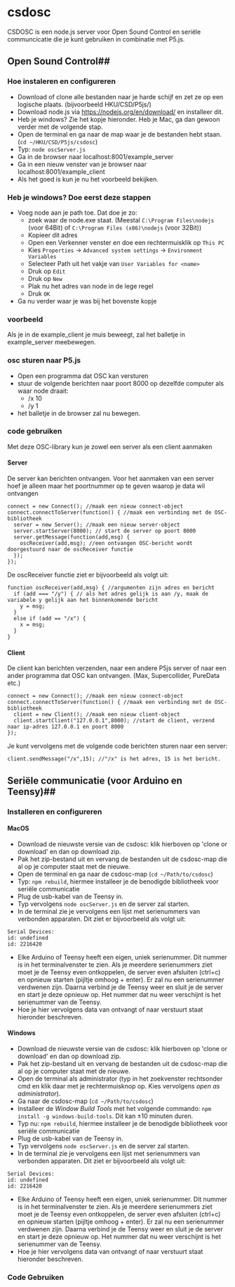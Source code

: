# csdosc #

CSDOSC is een node.js server voor Open Sound Control en seriële
communcicatie die je kunt gebruiken in combinatie met P5.js.  

## Open Sound Control##

### Hoe instaleren en configureren ###
* Download of clone alle bestanden naar je harde schijf en zet ze op een logische plaats. (bijvoorbeeld HKU/CSD/P5js/)
* Download node.js via https://nodejs.org/en/download/ en installeer dit.  
* Heb je windows? Zie het kopje hieronder. Heb je Mac, ga dan gewoon verder met de volgende stap.
* Open de terminal en ga naar de map waar je de bestanden hebt staan. (`cd ~/HKU/CSD/P5js/csdosc`)
* Typ: `node oscServer.js`
* Ga in de browser naar localhost:8001/example_server  
* Ga in een nieuw venster van je browser naar localhost:8001/example_client
* Als het goed is kun je nu het voorbeeld bekijken.

### Heb je windows? Doe eerst deze stappen ###
* Voeg node aan je path toe. Dat doe je zo:
    * zoek waar de node.exe staat. (Meestal `C:\Program Files\nodejs` (voor 64Bit) of `C:\Program Files (x86)\nodejs` (voor 32Bit))
    * Kopieer dit adres
    * Open een Verkenner venster en doe een rechtermuisklik op `This PC`
    * Kies `Properties` -> `Advanced system settings` -> `Environment Variables`
    * Selecteer Path uit het vakje van `User Variables for <name>`
    * Druk op `Edit`
    * Druk op `New`
    * Plak nu het adres van node in de lege regel
    * Druk `OK`
* Ga nu verder waar je was bij het bovenste kopje


### voorbeeld ###
Als je in de example_client je muis beweegt, zal het balletje in
example_server meebewegen.

### osc sturen naar P5.js ###
* Open een programma dat OSC kan versturen
* stuur de volgende berichten naar poort 8000 op dezelfde computer als waar node draait:
    * /x 10
    * /y 1
* het balletje in de browser zal nu bewegen.

### code gebruiken ###
Met deze OSC-library kun je zowel een server als een client aanmaken

#### Server ####
De server kan berichten ontvangen. Voor het aanmaken van een server hoef je alleen maar het poortnummer op te geven waarop je data wil ontvangen

~~~
connect = new Connect(); //maak een nieuw connect-object
connect.connectToServer(function() { //maak een verbinding met de OSC-bibliotheek
  server = new Server(); //maak een nieuw server-object
  server.startServer(8000); // start de server op poort 8000
  server.getMessage(function(add,msg) {
    oscReceiver(add,msg); //een ontvangen OSC-bericht wordt doorgestuurd naar de oscReceiver functie
  });
});
~~~

De oscReceiver functie ziet er bijvoorbeeld als volgt uit:

~~~
function oscReceiver(add,msg) { //argumenten zijn adres en bericht
  if (add === "/y") { // als het adres gelijk is aan /y, maak de variabele y gelijk aan het binnenkomende bericht
    y = msg;
  }
  else if (add == "/x") {
    x = msg;
  }
}
~~~

#### Client ####
De client kan berichten verzenden, naar een andere P5js server of naar een
ander programma dat OSC kan ontvangen. (Max, Supercollider, PureData etc.)

~~~
connect = new Connect(); //maak een nieuw connect-object
connect.connectToServer(function() { //maak een verbinding met de OSC-bibliotheek
  client = new Client(); //maak een nieuw client-object
  client.startClient("127.0.0.1",8000); //start de client, verzend naar ip-adres 127.0.0.1 en poort 8000
});
~~~

Je kunt vervolgens met de volgende code berichten sturen naar een server:

~~~
client.sendMessage("/x",15); //"/x" is het adres, 15 is het bericht.  
~~~

## Seriële communicatie (voor Arduino en Teensy)##

### Installeren en configureren ###

#### MacOS ####
* Download de nieuwste versie van de csdosc: klik hierboven op 'clone or download' en dan op download zip.
* Pak het zip-bestand uit en vervang de bestanden uit de csdosc-map die al op je computer staat met de nieuwe. 
* Open de terminal en ga naar de csdosc-map (```cd ~/Path/to/csdosc```)
* Typ: ```npm rebuild```, hiermee installeer je de benodigde bibliotheek voor seriële communicatie
* Plug de usb-kabel van de Teensy in.
* Typ vervolgens ```node oscServer.js``` en de server zal starten. 
* In de terminal zie je vervolgens een lijst met serienummers van verbonden apparaten. Dit ziet er bijvoorbeeld als volgt uit:  
~~~
Serial Devices:
id: undefined
id: 2216420
~~~
* Elke Arduino of Teensy heeft een eigen, uniek serienummer. Dit nummer is in het terminalvenster te zien. Als je meerdere serienummers ziet moet je de Teensy even ontkoppelen, de server even afsluiten (ctrl+c) en opnieuw starten (pijltje omhoog + enter). Er zal nu een serienummer verdwenen zijn. Daarna verbind je de Teensy weer en sluit je de server en start je deze opnieuw op. Het nummer dat nu weer verschijnt is het serienummer van de Teensy.
* Hoe je hier vervolgens data van ontvangt of naar verstuurt staat hieronder beschreven. 

#### Windows ####
* Download de nieuwste versie van de csdosc: klik hierboven op 'clone or download' en dan op download zip.
* Pak het zip-bestand uit en vervang de bestanden uit de csdosc-map die al op je computer staat met de nieuwe. 
* Open de terminal als administrator (typ in het zoekvenster rechtsonder cmd en klik daar met je rechtermuisknop op. Kies vervolgens _open as administrator_).
* Ga naar de csdosc-map (```cd ~/Path/to/csdosc```)
* Installeer de _Window Build Tools_ met het volgende commando: ```npm install -g windows-build-tools```. Dit kan ±10 minuten duren. 
* Typ nu: ```npm rebuild```, hiermee installeer je de benodigde bibliotheek voor seriële communicatie
* Plug de usb-kabel van de Teensy in.
* Typ vervolgens ```node oscServer.js``` en de server zal starten. 
* In de terminal zie je vervolgens een lijst met serienummers van verbonden apparaten. Dit ziet er bijvoorbeeld als volgt uit:  
~~~
Serial Devices:
id: undefined
id: 2216420
~~~
* Elke Arduino of Teensy heeft een eigen, uniek serienummer. Dit nummer is in het terminalvenster te zien. Als je meerdere serienummers ziet moet je de Teensy even ontkoppelen, de server even afsluiten (ctrl+c) en opnieuw starten (pijltje omhoog + enter). Er zal nu een serienummer verdwenen zijn. Daarna verbind je de Teensy weer en sluit je de server en start je deze opnieuw op. Het nummer dat nu weer verschijnt is het serienummer van de Teensy.
* Hoe je hier vervolgens data van ontvangt of naar verstuurt staat hieronder beschreven. 

### Code Gebruiken ###